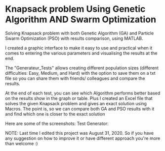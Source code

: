 # Knapsack problem Using Genetic Algorithm AND Swarm Optimization

Solving Knapsack problem with both Genetic Algorithm (GA) and Particle Swarm Optimization (PSO) with results comparison, using MATLAB.

I created a graphic interface to make it easy to use and practical when it comes to entering the various parameters and visualising the results at the end.

The "Generateur_Tests" allows creating different population sizes (different difficulties: Easy, Medium, and Hard) with the option to save them on a txt file so you can share them with friends/ colleagues and compare the results.

At the end of each test, you can see which Algorithm performs better based on the results show in the graph or table. Plus I created an Excel file that solves the given Knapsack problem and gives an exact solution using Macros. The point is, so we can compare both GA and PSO results with it and find which one is closer to the exact solution


Here are some of the screenshots:
	Test Generator: 

NOTE: Last time I edited this project was August 31, 2020. So if you have any suggestion on how to improve it or have different approach you're more than welcome :)

